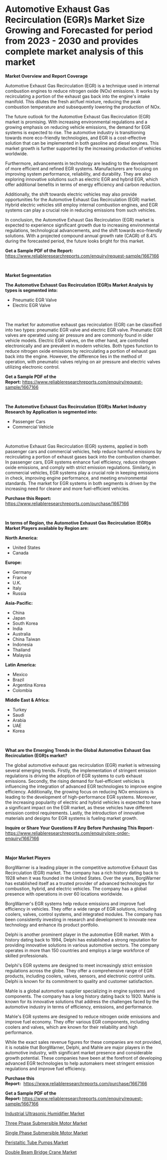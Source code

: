 <p><h1>Automotive Exhaust Gas Recirculation (EGR)s Market Size Growing and Forecasted for period from 2023 - 2030 and provides complete market analysis of this market</h1></p><p><strong>Market Overview and Report Coverage</strong></p>
<p><p>Automotive Exhaust Gas Recirculation (EGR) is a technique used in internal combustion engines to reduce nitrogen oxide (NOx) emissions. It works by recirculating a portion of the exhaust gas back into the engine's intake manifold. This dilutes the fresh air/fuel mixture, reducing the peak combustion temperature and subsequently lowering the production of NOx.</p><p>The future outlook for the Automotive Exhaust Gas Recirculation (EGR) market is promising. With increasing environmental regulations and a growing emphasis on reducing vehicle emissions, the demand for EGR systems is expected to rise. The automotive industry is transitioning towards more eco-friendly technologies, and EGR is a cost-effective solution that can be implemented in both gasoline and diesel engines. This market growth is further supported by the increasing production of vehicles worldwide.</p><p>Furthermore, advancements in technology are leading to the development of more efficient and refined EGR systems. Manufacturers are focusing on improving system performance, reliability, and durability. They are also exploring innovative solutions such as electric EGR and hybrid EGR, which offer additional benefits in terms of energy efficiency and carbon reduction.</p><p>Additionally, the shift towards electric vehicles may also provide opportunities for the Automotive Exhaust Gas Recirculation (EGR) market. Hybrid electric vehicles still employ internal combustion engines, and EGR systems can play a crucial role in reducing emissions from such vehicles.</p><p>In conclusion, the Automotive Exhaust Gas Recirculation (EGR) market is expected to experience significant growth due to increasing environmental regulations, technological advancements, and the shift towards eco-friendly solutions. With a projected compound annual growth rate (CAGR) of 8.4% during the forecasted period, the future looks bright for this market.</p></p>
<p><strong>Get a Sample PDF of the Report:</strong> <a href="https://www.reliableresearchreports.com/enquiry/request-sample/1667166">https://www.reliableresearchreports.com/enquiry/request-sample/1667166</a></p>
<p>&nbsp;</p>
<p><strong>Market Segmentation</strong></p>
<p><strong>The Automotive Exhaust Gas Recirculation (EGR)s Market Analysis by types is segmented into:</strong></p>
<p><ul><li>Pneumatic EGR Valve</li><li>Electric EGR Valve</li></ul></p>
<p>&nbsp;</p>
<p><p>The market for automotive exhaust gas recirculation (EGR) can be classified into two types: pneumatic EGR valve and electric EGR valve. Pneumatic EGR valves are operated using air pressure and are commonly found in older vehicle models. Electric EGR valves, on the other hand, are controlled electronically and are prevalent in modern vehicles. Both types function to reduce nitrogen oxide emissions by recirculating a portion of exhaust gas back into the engine. However, the difference lies in the method of operation, with pneumatic valves relying on air pressure and electric valves utilizing electronic control.</p></p>
<p><strong>Get a Sample PDF of the Report:</strong>&nbsp;<a href="https://www.reliableresearchreports.com/enquiry/request-sample/1667166">https://www.reliableresearchreports.com/enquiry/request-sample/1667166</a></p>
<p>&nbsp;</p>
<p><strong>The Automotive Exhaust Gas Recirculation (EGR)s Market Industry Research by Application is segmented into:</strong></p>
<p><ul><li>Passenger Cars</li><li>Commercial Vehicle</li></ul></p>
<p>&nbsp;</p>
<p><p>Automotive Exhaust Gas Recirculation (EGR) systems, applied in both passenger cars and commercial vehicles, help reduce harmful emissions by recirculating a portion of exhaust gases back into the combustion chamber. In passenger cars, EGR systems enhance fuel efficiency, reduce nitrogen oxide emissions, and comply with strict emission regulations. Similarly, in commercial vehicles, EGR systems play a crucial role in keeping emissions in check, improving engine performance, and meeting environmental standards. The market for EGR systems in both segments is driven by the increasing need for cleaner and more fuel-efficient vehicles.</p></p>
<p><strong>Purchase this Report:</strong>&nbsp; <a href="https://www.reliableresearchreports.com/purchase/1667166">https://www.reliableresearchreports.com/purchase/1667166</a></p>
<p>&nbsp;</p>
<p><strong>In terms of Region, the Automotive Exhaust Gas Recirculation (EGR)s Market Players available by Region are:</strong></p>
<p>
    <p> <strong> North America: </strong>
        <ul>
            <li>United States</li>
            <li>Canada</li>
        </ul>
        </p> 
    <p> <strong> Europe: </strong>
        <ul>
            <li>Germany</li>
            <li>France</li>
            <li>U.K.</li>
            <li>Italy</li>
            <li>Russia</li>
        </ul>
        </p> 
    <p> <strong> Asia-Pacific: </strong>
        <ul>
            <li>China</li>
            <li>Japan</li>
            <li>South Korea</li>
            <li>India</li>
            <li>Australia</li>
            <li>China Taiwan</li>
            <li>Indonesia</li>
            <li>Thailand</li>
            <li>Malaysia</li>
        </ul>
        </p> 
    <p> <strong> Latin America: </strong>
        <ul>
            <li>Mexico</li>
            <li>Brazil</li>
            <li>Argentina Korea</li>
            <li>Colombia</li>
        </ul>
        </p> 
    <p> <strong> Middle East & Africa: </strong>
        <ul>
            <li>Turkey</li>
            <li>Saudi</li>
            <li>Arabia</li>
            <li>UAE</li>
            <li>Korea</li>
        </ul>
    </p>
    </p>
<p>&nbsp;</p>
<p><strong>What are the Emerging Trends in the Global Automotive Exhaust Gas Recirculation (EGR)s market?</strong></p>
<p><p>The global automotive exhaust gas recirculation (EGR) market is witnessing several emerging trends. Firstly, the implementation of stringent emission regulations is driving the adoption of EGR systems to curb exhaust emissions. Secondly, the rising demand for fuel-efficient vehicles is influencing the integration of advanced EGR technologies to improve engine efficiency. Additionally, the growing focus on reducing NOx emissions is leading to the development of high-performance EGR systems. Moreover, the increasing popularity of electric and hybrid vehicles is expected to have a significant impact on the EGR market, as these vehicles have different emission control requirements. Lastly, the introduction of innovative materials and designs for EGR systems is fueling market growth.</p></p>
<p><strong>Inquire or Share Your Questions If Any Before Purchasing This Report</strong>- <a href="https://www.reliableresearchreports.com/enquiry/pre-order-enquiry/1667166">https://www.reliableresearchreports.com/enquiry/pre-order-enquiry/1667166</a></p>
<p>&nbsp;</p>
<p><strong>Major Market Players</strong></p>
<p><p>BorgWarner is a leading player in the competitive automotive Exhaust Gas Recirculation (EGR) market. The company has a rich history dating back to 1928 when it was founded in the United States. Over the years, BorgWarner has established itself as a trusted provider of advanced technologies for combustion, hybrid, and electric vehicles. The company has a global presence with operations in over 60 locations worldwide.</p><p>BorgWarner's EGR systems help reduce emissions and improve fuel efficiency in vehicles. They offer a wide range of EGR solutions, including coolers, valves, control systems, and integrated modules. The company has been consistently investing in research and development to innovate new technology and enhance its product portfolio.</p><p>Delphi is another prominent player in the automotive EGR market. With a history dating back to 1994, Delphi has established a strong reputation for providing innovative solutions in various automotive sectors. The company operates in more than 150 countries and employs a large workforce of skilled professionals.</p><p>Delphi's EGR systems are designed to meet increasingly strict emission regulations across the globe. They offer a comprehensive range of EGR products, including coolers, valves, sensors, and electronic control units. Delphi is known for its commitment to quality and customer satisfaction.</p><p>Mahle is a global automotive supplier specializing in engine systems and components. The company has a long history dating back to 1920. Mahle is known for its innovative solutions that address the challenges faced by the automotive industry in terms of efficiency, emissions, and performance.</p><p>Mahle's EGR systems are designed to reduce nitrogen oxide emissions and improve fuel economy. They offer various EGR components, including coolers and valves, which are known for their reliability and high performance.</p><p>While the exact sales revenue figures for these companies are not provided, it is notable that BorgWarner, Delphi, and Mahle are major players in the automotive industry, with significant market presence and considerable growth potential. These companies have been at the forefront of developing advanced EGR technologies to help automakers meet stringent emission regulations and improve fuel efficiency.</p></p>
<p><strong>Purchase this Report:</strong>&nbsp;&nbsp;<a href="https://www.reliableresearchreports.com/purchase/1667166">https://www.reliableresearchreports.com/purchase/1667166</a></p>
<p></p>
<p><strong>Get a Sample PDF of the Report:</strong>&nbsp;<a href="https://www.reliableresearchreports.com/enquiry/request-sample/1667166">https://www.reliableresearchreports.com/enquiry/request-sample/1667166</a></p>
<p><p><a href="https://medium.com/@robbleannon/industrial-ultrasonic-humidifier-market-furnishes-information-on-market-share-market-trends-and-39093fbb577e">Industrial Ultrasonic Humidifier Market</a></p><p><a href="https://www.linkedin.com/pulse/three-phase-submersible-motor-market-insights-players-i3xie/">Three Phase Submersible Motor Market</a></p><p><a href="https://www.linkedin.com/pulse/single-phase-submersible-motor-market-size-share-amp-trends-t8y5e/">Single Phase Submersible Motor Market</a></p><p><a href="https://www.linkedin.com/pulse/peristaltic-tube-pumps-market-size-share-amp-trends-analysis-xqjoe/">Peristaltic Tube Pumps Market</a></p><p><a href="https://medium.com/@adellalesch/double-beam-bridge-crane-market-report-reveals-the-latest-trends-and-growth-opportunities-of-this-0b6e1b88e549">Double Beam Bridge Crane Market</a></p></p>